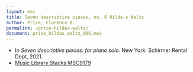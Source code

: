 ```yaml
---
layout: mei
title: Seven descriptive pieces, no. 6 Hilda's Waltz
author: Price, Florence B.
permalink: /price-hildas-waltz/
document: price_hildas_waltz_006.mei
---
```


- In *Seven descriptive pieces: for piano solo.* New York: Schirmer Rental Dept, 2021.
- <a href="https://tufts-primo.hosted.exlibrisgroup.com/permalink/f/bnf7qa/01TUN_ALMA21281768780003851" target="_blank">Music Library Stacks MSC9179</a>
